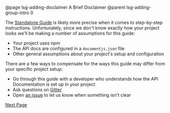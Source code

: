 @page lsg-adding-disclaimer A Brief Disclaimer
@parent lsg-adding-group-intro 0

The [Standalone Guide](/docs/lsg-quickstart.html) is likely more precise when it comes to step-by-step instructions. Unfortunately, since we don't know exactly how your project looks we'll be making a number of assumptions for this guide:

* Your project uses npm
* The API docs are configured in a `documentjs.json` file
* Other general assumptions about your project's setup and configuration

There are a few ways to compensate for the ways this guide may differ from your specific project setup:

* Go through this guide with a developer who understands how the API Documentation is set up in your project
* Ask questions on [Gitter](https://gitter.im/bitovi/documentcss)
* Open [an issue](https://github.com/bitovi/documentcss/issues/new) to let us know when something isn't clear

[Next Page](/docs/lsg-adding-designers.html)